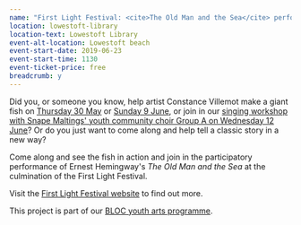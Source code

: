 ```yaml
---
name: "First Light Festival: <cite>The Old Man and the Sea</cite> performance"
location: lowestoft-library
location-text: Lowestoft Library
event-alt-location: Lowestoft beach
event-start-date: 2019-06-23
event-start-time: 1130
event-ticket-price: free
breadcrumb: y
---
```


Did you, or someone you know, help artist Constance Villemot make a giant fish on [Thursday 30 May](/events/lowestoft-2019-05-30-giant-fish/) or [Sunday 9 June](/events/lowestoft-2019-06-09-giant-fish/), or join in our [singing workshop with Snape Maltings' youth community choir Group A on Wednesday 12 June](/events/lowestoft-2019-06-12-singing-workshop/)? Or do you just want to come along and help tell a classic story in a new way?

Come along and see the fish in action and join in the participatory performance of Ernest Hemingway's <cite>The Old Man and the Sea</cite> at the culmination of the First Light Festival.

Visit the [First Light Festival website](https://firstlightlowestoft.com/whats-on/the-old-man-and-the-seas/) to find out more.

This project is part of our [BLOC youth arts programme](/bloc/).
